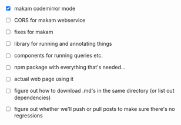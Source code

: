 - [x] makam codemirror mode
- [ ] CORS for makam webservice
- [ ] fixes for makam
- [ ] library for running and annotating things
- [ ] components for running queries etc.
- [ ] npm package with everything that's needed...
- [ ] actual web page using it
- [ ] figure out how to download .md's in the same directory (or list out dependencies)
- [ ] figure out whether we'll push or pull posts to make sure there's no regressions

